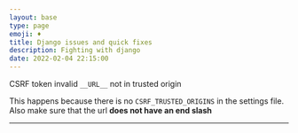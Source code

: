 ```yaml
---
layout: base
type: page
emoji: ♦️
title: Django issues and quick fixes
description: Fighting with django
date: 2022-02-04 22:15:00
---
```


CSRF token invalid `__URL__` not in trusted origin

This happens because there is no `CSRF_TRUSTED_ORIGINS` in the settings file. Also make sure that the url __does not have an end slash__
 
 ---

